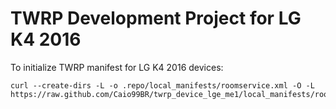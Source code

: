 # TWRP Development Project for LG K4 2016

To initialize TWRP manifest for LG K4 2016 devices:

    curl --create-dirs -L -o .repo/local_manifests/roomservice.xml -O -L https://raw.github.com/Caio99BR/twrp_device_lge_me1/local_manifests/roomservice.xml

